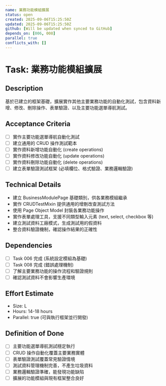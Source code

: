 ```yaml
---
name: 業務功能模組擴展
status: open
created: 2025-09-06T15:25:50Z
updated: 2025-09-06T15:25:50Z
github: [Will be updated when synced to GitHub]
depends_on: [006, 008]
parallel: true
conflicts_with: []
---
```


# Task: 業務功能模組擴展

## Description
基於已建立的框架基礎，擴展實作其他主要業務功能的自動化測試，包含資料新增、修改、刪除操作、表單驗證、以及主要功能選單導航測試。

## Acceptance Criteria
- [ ] 實作主要功能選單導航自動化測試
- [ ] 建立通用的 CRUD 操作測試範本
- [ ] 實作資料新增功能自動化 (create operations)
- [ ] 實作資料修改功能自動化 (update operations)  
- [ ] 實作資料刪除功能自動化 (delete operations)
- [ ] 建立表單驗證測試框架 (必填欄位、格式驗證、業務邏輯驗證)

## Technical Details
- 建立 BusinessModulePage 基礎類別，供各業務模組繼承
- 實作 CRUDTestMixin 提供通用的增刪改查測試方法
- 使用 Page Object Model 封裝各業務功能操作
- 實作表單處理工具，支援不同類型輸入元素 (text, select, checkbox 等)
- 建立測試資料工廠模式，生成測試用的假資料
- 整合資料驗證機制，確認操作結果的正確性

## Dependencies
- [ ] Task 006 完成 (系統設定模組為基礎)
- [ ] Task 008 完成 (錯誤處理機制)
- [ ] 了解主要業務功能的操作流程和驗證規則
- [ ] 確認測試資料不會影響生產環境

## Effort Estimate
- Size: L
- Hours: 14-18 hours
- Parallel: true (可與執行框架並行開發)

## Definition of Done
- [ ] 主要功能選單導航測試穩定執行
- [ ] CRUD 操作自動化覆蓋主要業務實體
- [ ] 表單驗證測試覆蓋常見驗證情境
- [ ] 測試資料管理機制完善，不產生垃圾資料
- [ ] 業務邏輯驗證準確，能發現功能缺陷
- [ ] 擴展的功能模組與現有框架整合良好